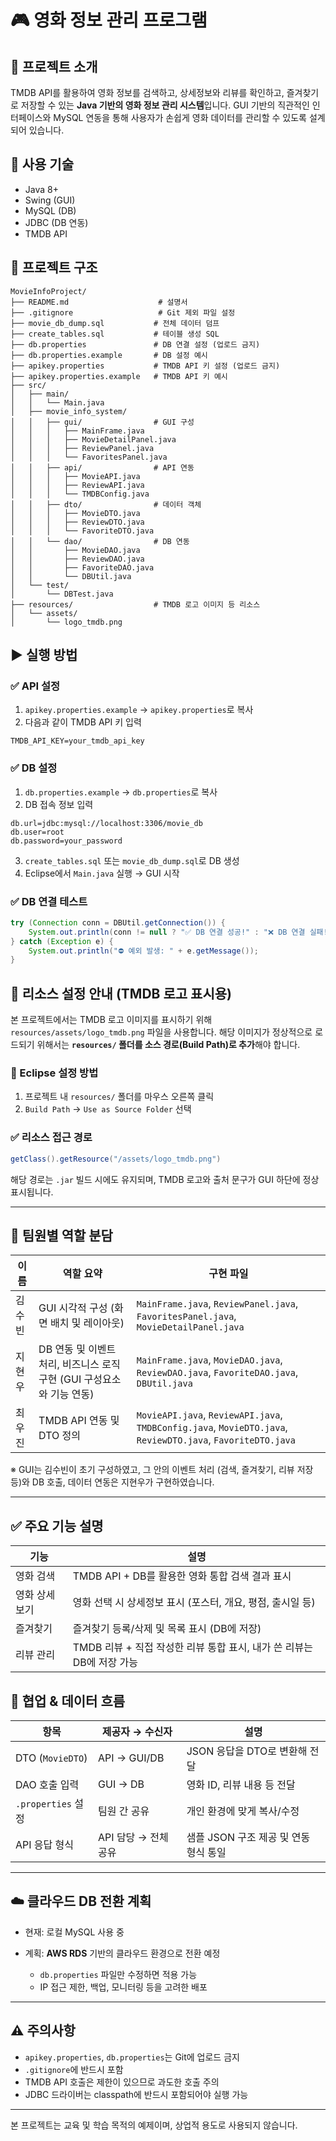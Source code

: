 # 🎮 영화 정보 관리 프로그램

## 📌 프로젝트 소개

TMDB API를 활용하여 영화 정보를 검색하고, 상세정보와 리뷰를 확인하고, 즐겨찾기로 저장할 수 있는 **Java 기반의 영화 정보 관리 시스템**입니다. GUI 기반의 직관적인 인터페이스와 MySQL 연동을 통해 사용자가 손쉽게 영화 데이터를 관리할 수 있도록 설계되어 있습니다.

## 💪 사용 기술

* Java 8+
* Swing (GUI)
* MySQL (DB)
* JDBC (DB 연동)
* TMDB API

## 📂 프로젝트 구조

```
MovieInfoProject/
├── README.md                    # 설명서
├── .gitignore                   # Git 제외 파일 설정
├── movie_db_dump.sql           # 전체 데이터 덤프
├── create_tables.sql           # 테이블 생성 SQL
├── db.properties               # DB 연결 설정 (업로드 금지)
├── db.properties.example       # DB 설정 예시
├── apikey.properties           # TMDB API 키 설정 (업로드 금지)
├── apikey.properties.example   # TMDB API 키 예시
├── src/
│   ├── main/
│   │   └── Main.java
│   ├── movie_info_system/
│   │   ├── gui/                # GUI 구성
│   │   │   ├── MainFrame.java
│   │   │   ├── MovieDetailPanel.java
│   │   │   ├── ReviewPanel.java
│   │   │   └── FavoritesPanel.java
│   │   ├── api/                # API 연동
│   │   │   ├── MovieAPI.java
│   │   │   ├── ReviewAPI.java
│   │   │   └── TMDBConfig.java
│   │   ├── dto/                # 데이터 객체
│   │   │   ├── MovieDTO.java
│   │   │   ├── ReviewDTO.java
│   │   │   └── FavoriteDTO.java
│   │   └── dao/                # DB 연동
│   │       ├── MovieDAO.java
│   │       ├── ReviewDAO.java
│   │       ├── FavoriteDAO.java
│   │       └── DBUtil.java
│   └── test/
│       └── DBTest.java
├── resources/                  # TMDB 로고 이미지 등 리소스
│   └── assets/
│       └── logo_tmdb.png
```

## ▶ 실행 방법

### ✅ API 설정

1. `apikey.properties.example` → `apikey.properties`로 복사
2. 다음과 같이 TMDB API 키 입력

```properties
TMDB_API_KEY=your_tmdb_api_key
```

### ✅ DB 설정

1. `db.properties.example` → `db.properties`로 복사
2. DB 접속 정보 입력

```properties
db.url=jdbc:mysql://localhost:3306/movie_db
db.user=root
db.password=your_password
```

3. `create_tables.sql` 또는 `movie_db_dump.sql`로 DB 생성
4. Eclipse에서 `Main.java` 실행 → GUI 시작

### ✅ DB 연결 테스트

```java
try (Connection conn = DBUtil.getConnection()) {
    System.out.println(conn != null ? "✅ DB 연결 성공!" : "❌ DB 연결 실패!");
} catch (Exception e) {
    System.out.println("⛔ 예외 발생: " + e.getMessage());
}
```

## 📁 리소스 설정 안내 (TMDB 로고 표시용)

본 프로젝트에서는 TMDB 로고 이미지를 표시하기 위해 `resources/assets/logo_tmdb.png` 파일을 사용합니다.
해당 이미지가 정상적으로 로드되기 위해서는 **`resources/` 폴더를 소스 경로(Build Path)로 추가**해야 합니다.

### 🔧 Eclipse 설정 방법

1. 프로젝트 내 `resources/` 폴더를 마우스 오른쪽 클릭
2. `Build Path` → `Use as Source Folder` 선택

### ✅ 리소스 접근 경로

```java
getClass().getResource("/assets/logo_tmdb.png")
```

해당 경로는 `.jar` 빌드 시에도 유지되며, TMDB 로고와 출처 문구가 GUI 하단에 정상 표시됩니다.

---

## 👥 팀원별 역할 분담

| 이름  | 역할 요약                                        | 구현 파일                                                                                                       |
| --- | -------------------------------------------- | ----------------------------------------------------------------------------------------------------------- |
| 김수빈 | GUI 시각적 구성 (화면 배치 및 레이아웃)                    | `MainFrame.java`, `ReviewPanel.java`, `FavoritesPanel.java`, `MovieDetailPanel.java`                        |
| 지현우 | DB 연동 및 이벤트 처리, 비즈니스 로직 구현 (GUI 구성요소와 기능 연동) | `MainFrame.java`, `MovieDAO.java`, `ReviewDAO.java`, `FavoriteDAO.java`, `DBUtil.java`                      |
| 최우진 | TMDB API 연동 및 DTO 정의                         | `MovieAPI.java`, `ReviewAPI.java`, `TMDBConfig.java`, `MovieDTO.java`, `ReviewDTO.java`, `FavoriteDTO.java` |

※ GUI는 김수빈이 초기 구성하였고, 그 안의 이벤트 처리 (검색, 즐겨찾기, 리뷰 저장 등)와 DB 호출, 데이터 연동은 지현우가 구현하였습니다.

---

## ✅ 주요 기능 설명

| 기능      | 설명                                            |
| ------- | --------------------------------------------- |
| 영화 검색   | TMDB API + DB를 활용한 영화 통합 검색 결과 표시             |
| 영화 상세보기 | 영화 선택 시 상세정보 표시 (포스터, 개요, 평점, 출시일 등)          |
| 즐겨찾기    | 즐겨찾기 등록/삭제 및 목록 표시 (DB에 저장)                   |
| 리뷰 관리   | TMDB 리뷰 + 직접 작성한 리뷰 통합 표시, 내가 쓴 리뷰는 DB에 저장 가능 |

## 🔄 협업 & 데이터 흐름

| 항목               | 제공자 → 수신자      | 설명                       |
| ---------------- | -------------- | ------------------------ |
| DTO (`MovieDTO`) | API → GUI/DB   | JSON 응답을 DTO로 변환해 전달     |
| DAO 호출 입력        | GUI → DB       | 영화 ID, 리뷰 내용 등 전달        |
| `.properties` 설정 | 팀원 간 공유        | 개인 환경에 맞게 복사/수정          |
| API 응답 형식        | API 담당 → 전체 공유 | 샘플 JSON 구조 제공 및 연동 형식 통일 |

---

## ☁️ 클라우드 DB 전환 계획

* 현재: 로컬 MySQL 사용 중
* 계획: **AWS RDS** 기반의 클라우드 환경으로 전환 예정

  * `db.properties` 파일만 수정하면 적용 가능
  * IP 접근 제한, 백업, 모니터링 등을 고려한 배포

---

## ⚠️ 주의사항

* `apikey.properties`, `db.properties`는 Git에 업로드 금지
* `.gitignore`에 반드시 포함
* TMDB API 호출은 제한이 있으므로 과도한 호출 주의
* JDBC 드라이버는 classpath에 반드시 포함되어야 실행 가능

---

본 프로젝트는 교육 및 학습 목적의 예제이며, 상업적 용도로 사용되지 않습니다.

